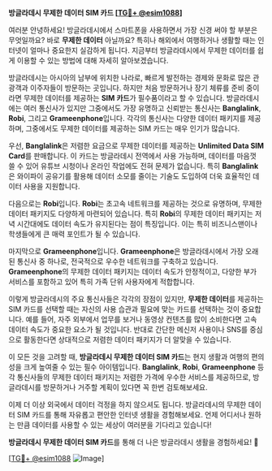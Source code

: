 **방글라데시 무제한 데이터 SIM 카드 [[TG💪+ @esim1088](https://t.me/s/esim1088)]**

여러분 안녕하세요! 방글라데시에서 스마트폰을 사용하면서 가장 신경 써야 할 부분은 무엇일까요? 바로 **무제한 데이터** 아닐까요? 특히나 해외에서 여행하거나 생활할 때는 인터넷이 얼마나 중요한지 실감하게 됩니다. 지금부터 방글라데시에서 무제한 데이터를 쉽게 이용할 수 있는 방법에 대해 자세히 알아보겠습니다.

방글라데시는 아시아의 남부에 위치한 나라로, 빠르게 발전하는 경제와 문화로 많은 관광객과 이주자들이 방문하는 곳입니다. 하지만 처음 방문하거나 장기 체류를 준비 중이라면 무제한 데이터를 제공하는 **SIM 카드**가 필수품이라고 할 수 있습니다. 방글라데시에는 여러 통신사가 있지만 그중에서도 가장 유명하고 신뢰받는 통신사는 **Banglalink**, **Robi**, 그리고 **Grameenphone**입니다. 각각의 통신사는 다양한 데이터 패키지를 제공하며, 그중에서도 무제한 데이터를 제공하는 SIM 카드는 매우 인기가 많습니다.

우선, **Banglalink**은 저렴한 요금으로 무제한 데이터를 제공하는 **Unlimited Data SIM Card**를 판매합니다. 이 카드는 방글라데시 전역에서 사용 가능하며, 데이터를 마음껏 쓸 수 있어 유튜브 시청이나 온라인 작업에도 전혀 문제가 없습니다. 특히 **Banglalink**은 와이파이 공유기를 활용해 데이터 소모를 줄이는 기술도 도입하여 더욱 효율적인 데이터 사용을 지원합니다.

다음으로는 **Robi**입니다. **Robi**는 초고속 네트워크를 제공하는 것으로 유명하며, 무제한 데이터 패키지도 다양하게 마련되어 있습니다. 특히 **Robi**의 무제한 데이터 패키지는 저녁 시간대에도 데이터 속도가 유지된다는 점이 특징입니다. 이는 특히 비즈니스맨이나 학생들에게 큰 매력 포인트가 될 수 있습니다.

마지막으로 **Grameenphone**입니다. **Grameenphone**은 방글라데시에서 가장 오래된 통신사 중 하나로, 전국적으로 우수한 네트워크를 구축하고 있습니다. **Grameenphone**의 무제한 데이터 패키지는 데이터 속도가 안정적이고, 다양한 부가 서비스를 포함하고 있어 특히 가족 단위 사용자에게 적합합니다.

이렇게 방글라데시의 주요 통신사들은 각각의 장점이 있지만, **무제한 데이터**를 제공하는 SIM 카드를 선택할 때는 자신의 사용 습관과 필요에 맞는 카드를 선택하는 것이 중요합니다. 예를 들어, 자주 외부에서 업무를 보거나 동영상 컨텐츠를 많이 소비한다면 고속 데이터 속도가 중요한 요소가 될 것입니다. 반대로 간단한 메신저 사용이나 SNS를 중심으로 활동한다면 상대적으로 저렴한 데이터 패키지가 더 알맞을 수 있습니다.

이 모든 것을 고려할 때, **방글라데시 무제한 데이터 SIM 카드**는 현지 생활과 여행의 편의성을 크게 높여줄 수 있는 필수 아이템입니다. **Banglalink**, **Robi**, **Grameenphone** 등 각 통신사들의 무제한 데이터 패키지는 저렴한 가격에 우수한 서비스를 제공하므로, 방글라데시를 방문하거나 거주할 계획이 있다면 꼭 한번 검토해보세요.

이제 더 이상 외국에서 데이터 걱정을 하지 않으셔도 됩니다. 방글라데시의 무제한 데이터 SIM 카드를 통해 자유롭고 편안한 인터넷 생활을 경험해보세요. 언제 어디서나 원하는 만큼 데이터를 사용할 수 있는 세상이 여러분을 기다리고 있습니다!

**방글라데시 무제한 데이터 SIM 카드**를 통해 더 나은 방글라데시 생활을 경험하세요! 🌟

[[TG💪+ @esim1088](https://t.me/s/esim1088) ![Image](https://i.postimg.cc/Y0z9fWf4/image.png)]